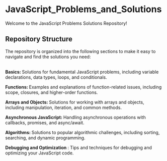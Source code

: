 ﻿# JavaScript_Problems_and_Solutions

Welcome to the JavaScript Problems Solutions Repository!

<h2>Repository Structure</h2>
The repository is organized into the following sections to make it easy to navigate and find the solutions you need:
<br/> <br/>

<strong> Basics: </strong> Solutions for fundamental JavaScript problems, including variable declarations, data types, loops, and conditionals.

<strong> Functions: </strong> Examples and explanations of function-related issues, including scope, closures, and higher-order functions.

<strong> Arrays and Objects: </strong> Solutions for working with arrays and objects, including manipulation, iteration, and common methods.

<strong> Asynchronous JavaScript: </strong> Handling asynchronous operations with callbacks, promises, and async/await.

<strong> Algorithms: </strong> Solutions to popular algorithmic challenges, including sorting, searching, and dynamic programming.

<strong> Debugging and Optimization </strong>: Tips and techniques for debugging and optimizing your JavaScript code.
